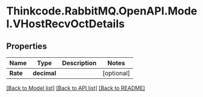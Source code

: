 # Thinkcode.RabbitMQ.OpenAPI.Model.VHostRecvOctDetails
## Properties

Name | Type | Description | Notes
------------ | ------------- | ------------- | -------------
**Rate** | **decimal** |  | [optional] 

[[Back to Model list]](../README.md#documentation-for-models) [[Back to API list]](../README.md#documentation-for-api-endpoints) [[Back to README]](../README.md)

